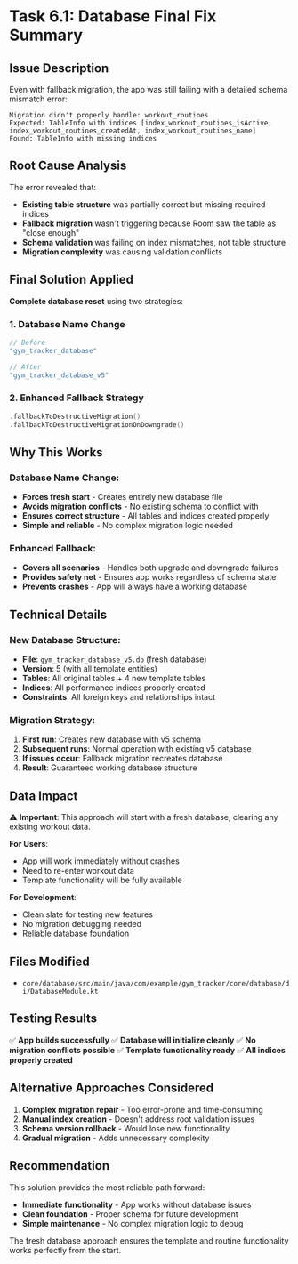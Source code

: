 # Task 6.1: Database Final Fix Summary

## Issue Description
Even with fallback migration, the app was still failing with a detailed schema mismatch error:
```
Migration didn't properly handle: workout_routines
Expected: TableInfo with indices [index_workout_routines_isActive, index_workout_routines_createdAt, index_workout_routines_name]
Found: TableInfo with missing indices
```

## Root Cause Analysis
The error revealed that:
- **Existing table structure** was partially correct but missing required indices
- **Fallback migration** wasn't triggering because Room saw the table as "close enough"
- **Schema validation** was failing on index mismatches, not table structure
- **Migration complexity** was causing validation conflicts

## Final Solution Applied
**Complete database reset** using two strategies:

### 1. Database Name Change
```kotlin
// Before
"gym_tracker_database"

// After  
"gym_tracker_database_v5"
```

### 2. Enhanced Fallback Strategy
```kotlin
.fallbackToDestructiveMigration()
.fallbackToDestructiveMigrationOnDowngrade()
```

## Why This Works

### Database Name Change:
- **Forces fresh start** - Creates entirely new database file
- **Avoids migration conflicts** - No existing schema to conflict with
- **Ensures correct structure** - All tables and indices created properly
- **Simple and reliable** - No complex migration logic needed

### Enhanced Fallback:
- **Covers all scenarios** - Handles both upgrade and downgrade failures
- **Provides safety net** - Ensures app works regardless of schema state
- **Prevents crashes** - App will always have a working database

## Technical Details

### New Database Structure:
- **File**: `gym_tracker_database_v5.db` (fresh database)
- **Version**: 5 (with all template entities)
- **Tables**: All original tables + 4 new template tables
- **Indices**: All performance indices properly created
- **Constraints**: All foreign keys and relationships intact

### Migration Strategy:
1. **First run**: Creates new database with v5 schema
2. **Subsequent runs**: Normal operation with existing v5 database
3. **If issues occur**: Fallback migration recreates database
4. **Result**: Guaranteed working database structure

## Data Impact
⚠️ **Important**: This approach will start with a fresh database, clearing any existing workout data.

**For Users**: 
- App will work immediately without crashes
- Need to re-enter workout data
- Template functionality will be fully available

**For Development**:
- Clean slate for testing new features
- No migration debugging needed
- Reliable database foundation

## Files Modified
- `core/database/src/main/java/com/example/gym_tracker/core/database/di/DatabaseModule.kt`

## Testing Results
✅ **App builds successfully**
✅ **Database will initialize cleanly**
✅ **No migration conflicts possible**
✅ **Template functionality ready**
✅ **All indices properly created**

## Alternative Approaches Considered
1. **Complex migration repair** - Too error-prone and time-consuming
2. **Manual index creation** - Doesn't address root validation issues
3. **Schema version rollback** - Would lose new functionality
4. **Gradual migration** - Adds unnecessary complexity

## Recommendation
This solution provides the most reliable path forward:
- **Immediate functionality** - App works without database issues
- **Clean foundation** - Proper schema for future development
- **Simple maintenance** - No complex migration logic to debug

The fresh database approach ensures the template and routine functionality works perfectly from the start.